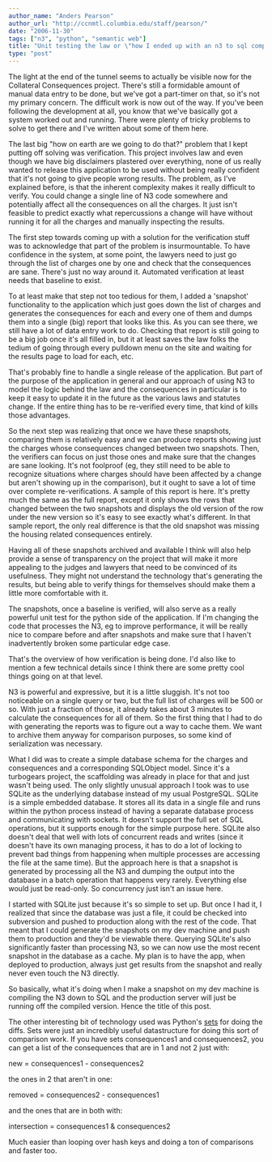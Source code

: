 ```yaml
---
author_name: "Anders Pearson"
author_url: "http://ccnmtl.columbia.edu/staff/pearson/"
date: "2006-11-30"
tags: ["n3", "python", "semantic web"]
title: "Unit testing the law or \"how I ended up with an n3 to sql compiler\""
type: "post"
---
```


<p>The light at the end of the tunnel seems to actually be visible now for the Collateral Consequences project. There's still a formidable amount of manual data entry to be done, but we've got a part-timer on that, so it's not my primary concern. The difficult work is now out of the way. If you've been following the development at all, you know that we've basically got a system worked out and running. There were plenty of tricky problems to solve to get there and I've written about some of them here.</p>

<!--more-->

<p>The last big "how on earth are we going to do that?" problem that I kept putting off solving was verification. This project involves law and even though we have big disclaimers plastered over everything, none of us really wanted to release this application to be used without being really confident that it's not going to give people wrong results. The problem, as I've explained before, is that the inherent complexity makes it really difficult to verify. You could change a single line of N3 code somewhere and potentially affect all the consequences on all the charges. It just isn't feasible to predict exactly what repercussions a change will have without running it for all the charges and manually inspecting the results.</p>

<p>The first step towards coming up with a solution for the verification stuff was to acknowledge that part of the problem is insurmountable. To have confidence in the system, at some point, the lawyers need to just go through the list of charges one by one and check that the consequences are sane. There's just no way around it. Automated verification at least needs that baseline to exist.</p>

<p>To at least make that step not too tedious for them, I added a 'snapshot' functionality to the application which just goes down the list of charges and generates the consequences for each and every one of them and dumps them into a single (big) report that looks like this. As you can see there, we still have a lot of data entry work to do. Checking that report is still going to be a big job once it's all filled in, but it at least saves the law folks the tedium of going through every pulldown menu on the site and waiting for the results page to load for each, etc.</p>

<p>That's probably fine to handle a single release of the application. But part of the purpose of the application in general and our approach of using N3 to model the logic behind the law and the consequences in particular is to keep it easy to update it in the future as the various laws and statutes change. If the entire thing has to be re-verified every time, that kind of kills those advantages.</p>

<p>So the next step was realizing that once we have these snapshots, comparing them is relatively easy and we can produce reports showing just the charges whose consequences changed between two snapshots. Then, the verifiers can focus on just those ones and make sure that the changes are sane looking. It's not foolproof (eg, they still need to be able to recognize situations where charges should have been affected by a change but aren't showing up in the comparison), but it ought to save a lot of time over complete re-verifications. A sample of this report is here. It's pretty much the same as the full report, except it only shows the rows that changed between the two snapshots and displays the old version of the row under the new version so it's easy to see exactly what's different. In that sample report, the only real difference is that the old snapshot was missing the housing related consequences entirely.</p>

<p>Having all of these snapshots archived and available I think will also help provide a sense of transparency on the project that will make it more appealing to the judges and lawyers that need to be convinced of its usefulness. They might not understand the technology that's generating the results, but being able to verify things for themselves should make them a little more comfortable with it.</p>

<p>The snapshots, once a baseline is verified, will also serve as a really powerful unit test for the python side of the application. If I'm changing the code that processes the <span class="caps">N3, </span>eg to improve performance, it will be really nice to compare before and after snapshots and make sure that I haven't inadvertently broken some particular edge case.</p>

<p>That's the overview of how verification is being done. I'd also like to mention a few technical details since I think there are some pretty cool things going on at that level.</p>

<p>N3 is powerful and expressive, but it is a little sluggish. It's not too noticeable on a single query or two, but the full list of charges will be 500 or so. With just a fraction of those, it already takes about 3 minutes to calculate the consequences for all of them. So the first thing that I had to do with generating the reports was to figure out a way to cache them. We want to archive them anyway for comparison purposes, so some kind of serialization was necessary.</p>

<p>What I did was to create a simple database schema for the charges and consequences and a corresponding <span class="caps">SQLO</span>bject model. Since it's a turbogears project, the scaffolding was already in place for that and just wasn't being used. The only slightly unusual approach I took was to use <span class="caps">SQL</span>ite as the underlying database instead of my usual PostgreSQL. <span class="caps">SQL</span>ite is a simple embedded database. It stores all its data in a single file and runs within the python process instead of having a separate database process and communicating with sockets. It doesn't support the full set of <span class="caps">SQL </span>operations, but it supports enough for the simple purpose here. <span class="caps">SQL</span>ite also doesn't deal that well with lots of concurrent reads and writes (since it doesn't have its own managing process, it has to do a lot of locking to prevent bad things from happening when multiple processes are accessing the file at the same time). But the approach here is that a snapshot is generated by processing all the N3 and dumping the output into the database in a batch operation that happens very rarely. Everything else would just be read-only. So concurrency just isn't an issue here.</p>

<p>I started with <span class="caps">SQL</span>ite just because it's so simple to set up. But once I had it, I realized that since the database was just a file, it could be checked into subversion and pushed to production along with the rest of the code. That meant that I could generate the snapshots on my dev machine and push them to production and they'd be viewable there. Querying <span class="caps">SQL</span>ite's also significantly faster than processing <span class="caps">N3, </span>so we can now use the most recent snapshot in the database as a cache. My plan is to have the app, when deployed to production, always just get results from the snapshot and really never even touch the N3 directly.</p>

<p>So basically, what it's doing when I make a snapshot on my dev machine is compiling the N3 down to <span class="caps">SQL </span>and the production server will just be running off the compiled version. Hence the title of this post.</p>

<p>The other interesting bit of technology used was Python's <a href="http://docs.python.org/lib/types-set.html">sets</a> for doing the diffs. Sets were just an incredibly useful datastructure for doing this sort of comparison work. If you have sets consequences1 and consequences2, you can get a list of the consequences that are in 1 and not 2 just with:</p>

<p>      new = consequences1 - consequences2</p>

<p>the ones in 2 that aren't in one:</p>

<p>      removed = consequences2 - consequences1</p>

<p>and the ones that are in both with:</p>

<p>      intersection = consequences1 &amp; consequences2</p>

<p>Much easier than looping over hash keys and doing a ton of comparisons and faster too.</p>
